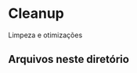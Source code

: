 # Cleanup

Limpeza e otimizações

## Arquivos neste diretório

<!-- Esta seção será atualizada automaticamente -->

